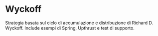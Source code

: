# Wyckoff

Strategia basata sul ciclo di accumulazione e distribuzione di Richard D. Wyckoff. Include esempi di Spring, Upthrust e test di supporto.
